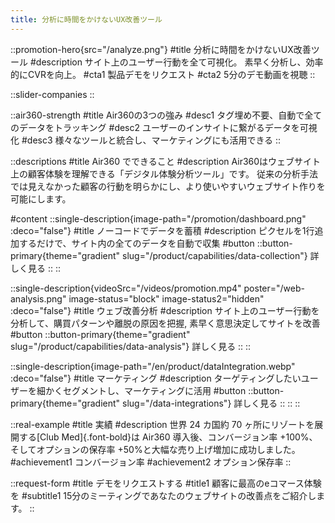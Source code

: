```yaml
---
title: 分析に時間をかけないUX改善ツール
---
```


::promotion-hero{src="/analyze.png"}
#title
分析に時間をかけないUX改善ツール
#description
サイト上のユーザー行動を全て可視化。 素早く分析し、効率的にCVRを向上。
#cta1
製品デモをリクエスト
#cta2
5分のデモ動画を視聴
::

::slider-companies
::

::air360-strength
#title
Air360の3つの強み
#desc1
タグ埋め不要、自動で全てのデータをトラッキング
#desc2
ユーザーのインサイトに繋がるデータを可視化
#desc3
様々なツールと統合し、マーケティングにも活用できる
::

::descriptions
#title
Air360 でできること
#description
Air360はウェブサイト上の顧客体験を理解できる「デジタル体験分析ツール」です。
従来の分析手法では見えなかった顧客の行動を明らかにし、より使いやすいウェブサイト作りを可能にします。

#content
::single-description{image-path="/promotion/dashboard.png" :deco="false"}
#title
ノーコードでデータを蓄積
#description
ピクセルを1行追加するだけで、サイト内の全てのデータを自動で収集
#button
    ::button-primary{theme="gradient" slug="/product/capabilities/data-collection"}
    詳しく見る
    ::
::

::single-description{videoSrc="/videos/promotion.mp4" poster="/web-analysis.png" image-status="block" image-status2="hidden" :deco="false"}
#title
ウェブ改善分析
#description
サイト上のユーザー行動を分析して、購買パターンや離脱の原因を把握, 素早く意思決定してサイトを改善
#button
    ::button-primary{theme="gradient" slug="/product/capabilities/data-analysis"}
    詳しく見る
    ::
::

::single-description{image-path="/en/product/dataIntegration.webp" :deco="false"}
#title
マーケティング
#description
ターゲティングしたいユーザーを細かくセグメントし、マーケティングに活用
#button
    ::button-primary{theme="gradient" slug="/data-integrations"}
    詳しく見る
    ::
::
::

::real-example
#title
実績
#description
世界 24 カ国約 70 ヶ所にリゾートを展開する[Club Med]{.font-bold}は Air360 導入後、コンバージョン率 +100%、そしてオプションの保存率 +50%と大幅な売り上げ増加に成功しました。
#achievement1
コンバージョン率
#achievement2
オプション保存率
::

::request-form
#title
デモをリクエストする
#title1
顧客に最高のeコマース体験を
#subtitle1
15分のミーティングであなたのウェブサイトの改善点をご紹介します。
::